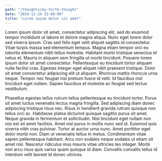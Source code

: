 ```yaml
---
path: "/thoughts/my-forth-thought"
date: "2019-12-24 15:00:00"
title: "Lorem ipsum dolor sit amet"
---
```


Lorem ipsum dolor sit amet, consectetur adipiscing elit, sed do eiusmod tempor incididunt ut labore et dolore magna aliqua. Nunc eget lorem dolor sed viverra ipsum. Cras sed felis eget velit aliquet sagittis id consectetur. Vitae turpis massa sed elementum tempus. Magna etiam tempor orci eu lobortis elementum nibh tellus molestie. Habitant morbi tristique senectus et netus et. Mauris in aliquam sem fringilla ut morbi tincidunt. Posuere lorem ipsum dolor sit amet consectetur. Pellentesque eu tincidunt tortor aliquam nulla facilisi cras. Egestas integer eget aliquet nibh praesent tristique. Dolor sit amet consectetur adipiscing elit ut aliquam. Rhoncus mattis rhoncus urna neque. Tempor nec feugiat nisl pretium fusce id velit. Id faucibus nisl tincidunt eget nullam. Sapien faucibus et molestie ac feugiat sed lectus vestibulum.

Phasellus egestas tellus rutrum tellus pellentesque eu tincidunt tortor. Purus sit amet luctus venenatis lectus magna fringilla. Sed adipiscing diam donec adipiscing tristique risus nec. Risus in hendrerit gravida rutrum quisque non tellus orci ac. Habitasse platea dictumst quisque sagittis purus sit amet. Neque gravida in fermentum et sollicitudin. Nisl tincidunt eget nullam non nisi est sit amet facilisis. Amet nisl purus in mollis nunc sed id. Euismod quis viverra nibh cras pulvinar. Tortor at auctor urna nunc. Amet porttitor eget dolor morbi non. Diam ut venenatis tellus in metus. Condimentum vitae sapien pellentesque habitant. Arcu non sodales neque sodales ut etiam sit amet nisl. Nascetur ridiculus mus mauris vitae ultricies leo integer. Morbi non arcu risus quis varius quam quisque id diam. Convallis convallis tellus id interdum velit laoreet id donec ultrices.